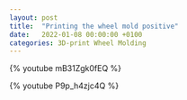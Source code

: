 ```yaml
---
layout: post
title:  "Printing the wheel mold positive"
date:   2022-01-08 00:00:00 +0100
categories: 3D-print Wheel Molding
---
```


{% youtube mB31Zgk0fEQ %}

{% youtube P9p_h4zjc4Q %}
